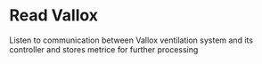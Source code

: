 # Read Vallox
Listen to communication between Vallox ventilation system and its controller and stores metrice for further processing
